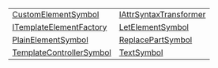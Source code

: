 |                                                                                                                         |                                                                                                                     |
| ----------------------------------------------------------------------------------------------------------------------- | ------------------------------------------------------------------------------------------------------------------- |
| [CustomElementSymbol](https://hamedfathi.gitbook.io/aurelia-2-doc-api/jit-html/interface/customelementsymbol)           | [IAttrSyntaxTransformer](https://hamedfathi.gitbook.io/aurelia-2-doc-api/jit-html/interface/iattrsyntaxtransformer) |
| [ITemplateElementFactory](https://hamedfathi.gitbook.io/aurelia-2-doc-api/jit-html/interface/itemplateelementfactory)   | [LetElementSymbol](https://hamedfathi.gitbook.io/aurelia-2-doc-api/jit-html/interface/letelementsymbol)             |
| [PlainElementSymbol](https://hamedfathi.gitbook.io/aurelia-2-doc-api/jit-html/interface/plainelementsymbol)             | [ReplacePartSymbol](https://hamedfathi.gitbook.io/aurelia-2-doc-api/jit-html/interface/replacepartsymbol)           |
| [TemplateControllerSymbol](https://hamedfathi.gitbook.io/aurelia-2-doc-api/jit-html/interface/templatecontrollersymbol) | [TextSymbol](https://hamedfathi.gitbook.io/aurelia-2-doc-api/jit-html/interface/textsymbol)                         |
